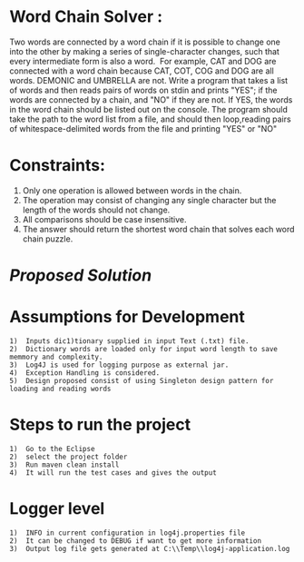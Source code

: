 # Word Chain Solver : 
  Two words are connected by a word chain if it is possible to change one into the other by making a series of single-character changes, such that every intermediate form is also a word. 
For example, CAT and DOG are connected with a word chain because CAT, COT, COG and DOG are all words. DEMONIC and UMBRELLA are not.
Write a program that takes a list of words and then reads pairs of words on stdin and prints "YES"; if the words are connected by a chain, and "NO" if they are not. If YES, the words in the word chain should be listed out on the console. The program should take the path to the word list from a file, and should then loop,reading pairs of whitespace-delimited words from the file and printing "YES" or "NO"

# Constraints:
  1) Only one operation is allowed between words in the chain.
  2) The operation may consist of changing any single character but the length of the words should not change. 
  3) All comparisons should be case insensitive.
  4) The answer should return the shortest word chain that solves each word chain puzzle.



# *****Proposed Solution*****

# Assumptions for Development
    1)	Inputs dic1)tionary supplied in input Text (.txt) file. 
    2)	Dictionary words are loaded only for input word length to save memmory and complexity.
    3)	Log4J is used for logging purpose as external jar.
    4)	Exception Handling is considered.
    5)  Design proposed consist of using Singleton design pattern for loading and reading words

# Steps to run the project
    1)	Go to the Eclipse
    2)	select the project folder
    3)	Run maven clean install
    4)	It will run the test cases and gives the output

      
# Logger level
    1)	INFO in current configuration in log4j.properties file
    2)	It can be changed to DEBUG if want to get more information
    3)	Output log file gets generated at C:\\Temp\\log4j-application.log
